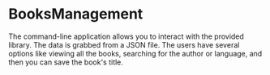 # BooksManagement

The command-line application allows you to interact with the provided library. The data is grabbed from a JSON file. The users have several options like viewing all the books, searching for the author or language, and then you can save the book's title.
